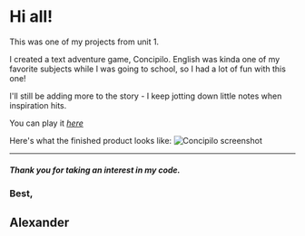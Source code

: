 # Hi all!

This was one of my projects from unit 1.

I created a text adventure game, Concipilo. English was kinda one of my favorite subjects while I was going to school, so I had a lot of fun with this one!

I'll still be adding more to the story - I keep jotting down little notes when inspiration hits.

You can play it [_here_](https://lexscher.github.io/Concipilo/)

Here's what the finished product looks like:
![Concipilo screenshot](https://i.imgur.com/VgK74v3.png)

---

##### Thank you for taking an interest in my code.

### Best,

## Alexander
